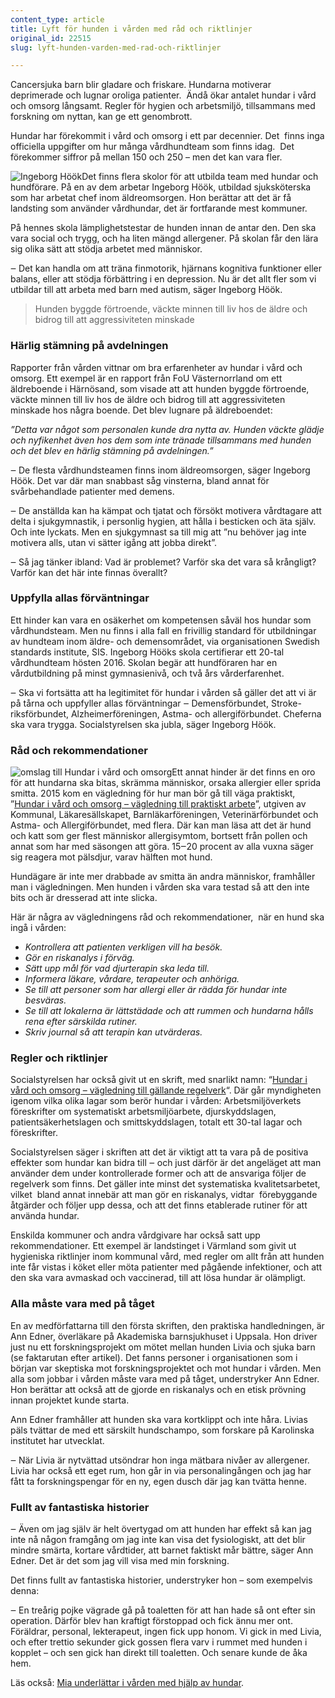 ```yaml
---
content_type: article
title: Lyft för hunden i vården med råd och riktlinjer
original_id: 22515
slug: lyft-hunden-varden-med-rad-och-riktlinjer

---
```


Cancersjuka barn blir gladare och friskare. Hundarna motiverar deprimerade och lugnar oroliga patienter.  Ändå ökar antalet hundar i vård och omsorg långsamt. Regler för hygien och arbetsmiljö, tillsammans med forskning om nyttan, kan ge ett genombrott.

Hundar har förekommit i vård och omsorg i ett par decennier. Det  finns inga officiella uppgifter om hur många vårdhundteam som finns idag.  Det förekommer siffror på mellan 150 och 250 – men det kan vara fler.

![Ingeborg Höök](https://www.suntarbetsliv.se/wp-content/uploads/2016/08/hook1_300x300ab.jpg)Det finns flera skolor för att utbilda team med hundar och hundförare. På en av dem arbetar Ingeborg Höök, utbildad sjuksköterska som har arbetat chef inom äldreomsorgen. Hon berättar att det är få landsting som använder vårdhundar, det är fortfarande mest kommuner.

På hennes skola lämplighetstestar de hunden innan de antar den. Den ska vara social och trygg, och ha liten mängd allergener. På skolan får den lära sig olika sätt att stödja arbetet med människor.

‒ Det kan handla om att träna finmotorik, hjärnans kognitiva funktioner eller balans, eller att stödja förbättring i en depression. Nu är det allt fler som vi utbildar till att arbeta med barn med autism, säger Ingeborg Höök.

> Hunden byggde förtroende, väckte minnen till liv hos de äldre och bidrog till att aggressiviteten minskade

### Härlig stämning på avdelningen

Rapporter från vården vittnar om bra erfarenheter av hundar i vård och omsorg. Ett exempel är en rapport från FoU Västernorrland om ett äldreboende i Härnösand, som visade att att hunden byggde förtroende, väckte minnen till liv hos de äldre och bidrog till att aggressiviteten minskade hos några boende. Det blev lugnare på äldreboendet:

_”Detta var något som personalen kunde dra nytta av. Hunden väckte glädje och nyfikenhet även hos dem som inte tränade tillsammans med hunden och det blev en härlig stämning på avdelningen.”_

‒ De flesta vårdhundsteamen finns inom äldreomsorgen, säger Ingeborg Höök. Det var där man snabbast såg vinsterna, bland annat för svårbehandlade patienter med demens.

‒ De anställda kan ha kämpat och tjatat och försökt motivera vårdtagare att delta i sjukgymnastik, i personlig hygien, att hålla i besticken och äta själv. Och inte lyckats. Men en sjukgymnast sa till mig att ”nu behöver jag inte motivera alls, utan vi sätter igång att jobba direkt”.

‒ Så jag tänker ibland: Vad är problemet? Varför ska det vara så krångligt? Varför kan det här inte finnas överallt?

### Uppfylla allas förväntningar

Ett hinder kan vara en osäkerhet om kompetensen såväl hos hundar som vårdhundsteam. Men nu finns i alla fall en frivillig standard för utbildningar av hundteam inom äldre- och demensområdet, via organisationen Swedish standards institute, SIS. Ingeborg Hööks skola certifierar ett 20-tal vårdhundteam hösten 2016. Skolan begär att hundföraren har en vårdutbildning på minst gymnasienivå, och två års vårderfarenhet.

‒ Ska vi fortsätta att ha legitimitet för hundar i vården så gäller det att vi är på tårna och uppfyller allas förväntningar ‒ Demensförbundet, Stroke-riksförbundet, Alzheimerföreningen, Astma- och allergiförbundet. Cheferna ska vara trygga. Socialstyrelsen ska jubla, säger Ingeborg Höök.

### Råd och rekommendationer

![omslag till Hundar i vård och omsorg](https://www.suntarbetsliv.se/wp-content/uploads/2016/08/hundar_folder_160x205ab.jpg)Ett annat hinder är det finns en oro för att hundarna ska bitas, skrämma människor, orsaka allergier eller sprida smitta. 2015 kom en vägledning för hur man bör gå till väga praktiskt, ”[Hundar i vård och omsorg – vägledning till praktiskt arbete](https://astmaoallergiforbundet.se/wp-content/uploads/2019/07/Praktisk-v--gledning-hundar-i-v--rd-och-omsorg.pdf)”, utgiven av Kommunal, Läkaresällskapet, Barnläkarföreningen, Veterinärförbundet och Astma- och Allergiförbundet, med flera. Där kan man läsa att det är hund och katt som ger flest människor allergisymtom, bortsett från pollen och annat som har med säsongen att göra. 15‒20 procent av alla vuxna säger sig reagera mot pälsdjur, varav hälften mot hund.

Hundägare är inte mer drabbade av smitta än andra människor, framhåller man i vägledningen. Men hunden i vården ska vara testad så att den inte bits och är dresserad att inte slicka.

Här är några av vägledningens råd och rekommendationer,  när en hund ska ingå i vården:

*   _Kontrollera att patienten verkligen vill ha besök._
*   _Gör en riskanalys i förväg._
*   _Sätt upp mål för vad djurterapin ska leda till._
*   _Informera läkare, vårdare, terapeuter och anhöriga._
*   _Se till att personer som har allergi eller är rädda för hundar inte besväras._
*   _Se till att lokalerna är lättstädade och att rummen och hundarna hålls rena efter särskilda rutiner._
*   _Skriv journal så att terapin kan utvärderas._

### Regler och riktlinjer

Socialstyrelsen har också givit ut en skrift, med snarlikt namn: “[Hundar i vård och omsorg – vägledning till gällande regelverk](https://astmaoallergiforbundet.se/wp-content/uploads/2019/07/Praktisk-v--gledning-hundar-i-v--rd-och-omsorg.pdf)“. Där går myndigheten igenom vilka olika lagar som berör hundar i vården: Arbetsmiljöverkets föreskrifter om systematiskt arbetsmiljöarbete, djurskyddslagen, patientsäkerhetslagen och smittskyddslagen, totalt ett 30-tal lagar och föreskrifter.

Socialstyrelsen säger i skriften att det är viktigt att ta vara på de positiva effekter som hundar kan bidra till ‒ och just därför är det angeläget att man använder dem under kontrollerade former och att de ansvariga följer de regelverk som finns. Det gäller inte minst det systematiska kvalitetsarbetet, vilket  bland annat innebär att man gör en riskanalys, vidtar  förebyggande åtgärder och följer upp dessa, och att det finns etablerade rutiner för att använda hundar.

Enskilda kommuner och andra vårdgivare har också satt upp rekommendationer. Ett exempel är landstinget i Värmland som givit ut hygieniska riktlinjer inom kommunal vård, med regler om allt från att hunden inte får vistas i köket eller möta patienter med pågående infektioner, och att den ska vara avmaskad och vaccinerad, till att lösa hundar är olämpligt.

### Alla måste vara med på tåget

En av medförfattarna till den första skriften, den praktiska handledningen, är Ann Edner, överläkare på Akademiska barnsjukhuset i Uppsala. Hon driver just nu ett forskningsprojekt om mötet mellan hunden Livia och sjuka barn (se faktarutan efter artikel). Det fanns personer i organisationen som i början var skeptiska mot forskningsprojektet och mot hundar i vården. Men alla som jobbar i vården måste vara med på tåget, understryker Ann Edner. Hon berättar att också att de gjorde en riskanalys och en etisk prövning innan projektet kunde starta.

Ann Edner framhåller att hunden ska vara kortklippt och inte håra. Livias päls tvättar de med ett särskilt hundschampo, som forskare på Karolinska institutet har utvecklat.

‒ När Livia är nytvättad utsöndrar hon inga mätbara nivåer av allergener. Livia har också ett eget rum, hon går in via personalingången och jag har fått ta forskningspengar för en ny, egen dusch där jag kan tvätta henne.

### Fullt av fantastiska historier

‒ Även om jag själv är helt övertygad om att hunden har effekt så kan jag inte nå någon framgång om jag inte kan visa det fysiologiskt, att det blir mindre smärta, kortare vårdtider, att barnet faktiskt mår bättre, säger Ann Edner. Det är det som jag vill visa med min forskning.

Det finns fullt av fantastiska historier, understryker hon – som exempelvis denna:

‒ En treårig pojke vägrade gå på toaletten för att han hade så ont efter sin operation. Därför blev han kraftigt förstoppad och fick ännu mer ont. Föräldrar, personal, lekterapeut, ingen fick upp honom. Vi gick in med Livia, och efter trettio sekunder gick gossen flera varv i rummet med hunden i kopplet – och sen gick han direkt till toaletten. Och senare kunde de åka hem.

Läs också: [Mia underlättar i vården med hjälp av hundar](https://www.suntarbetsliv.se/artiklar/organisatorisk-och-social-arbetsmiljo/mia-underlattar-varden-med-hjalp-av-hundarna/).

